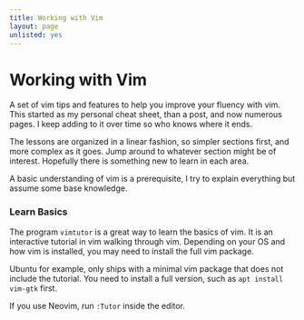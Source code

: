 ```yaml
---
title: Working with Vim
layout: page
unlisted: yes
---
```


# Working with Vim

A set of vim tips and features to help you improve your fluency with vim. This started as my personal cheat sheet, than a post, and now numerous pages. I keep adding to it over time so who knows where it ends.

The lessons are organized in a linear fashion, so simpler sections first, and more complex as it goes. Jump around to whatever section might be of interest. Hopefully there is something new to learn in each area.

A basic understanding of vim is a prerequisite, I try to explain everything but assume some base knowledge.

### Learn Basics

The program <code>vimtutor</code> is a great way to learn the basics of vim. It is an interactive tutorial in vim walking through vim. Depending on your OS and how vim is installed, you may need to install the full vim package.

Ubuntu for example, only ships with a minimal vim package that does not include the tutorial. You need to install a full version, such as <code>apt install vim-gtk</code> first.

If you use Neovim, run <code>:Tutor</code> inside the editor.

